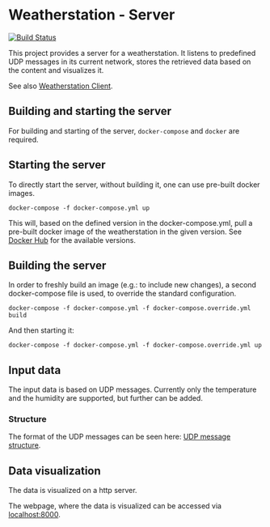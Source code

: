 # Weatherstation - Server

[![Build Status](https://travis-ci.com/aaj07/weatherstation-server.svg?branch=master)](https://travis-ci.com/aaj07/weatherstation-server)

This project provides a server for a weatherstation.
It listens to predefined UDP messages in its current network, stores the retrieved data based on the content and visualizes it.

See also [Weatherstation Client](https://github.com/aaj07/weatherstation-client).

## Building and starting the server

For building and starting of the server, ```docker-compose``` and ```docker``` are required.

## Starting the server

To directly start the server, without building it, one can use pre-built docker images.

```docker-compose -f docker-compose.yml up```

This will, based on the defined version in the docker-compose.yml, pull a pre-built docker image of the weatherstation in the given version. See [Docker Hub](https://hub.docker.com/r/aaj07/weatherstation-server) for the available versions.  

## Building the server

In order to freshly build an image (e.g.: to include new changes), a second docker-compose file is used, to override the standard configuration.

```docker-compose -f docker-compose.yml -f docker-compose.override.yml build```

And then starting it:

```docker-compose -f docker-compose.yml -f docker-compose.override.yml up```

## Input data

The input data is based on UDP messages. Currently only the temperature and the humidity are supported, but further can be added.

### Structure

The format of the UDP messages can be seen here: [UDP message structure](https://github.com/aaj07/weatherstation-client#udp-message-structure).

## Data visualization

The data is visualized on a http server.

The webpage, where the data is visualized can be accessed via [localhost:8000](localhost:8000).
